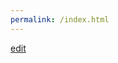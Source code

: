 ```yaml
---
permalink: /index.html
---
```


[edit](https://github.com/pfgithub/sitepages/edit/master/index.html)
